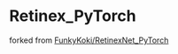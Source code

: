 # Retinex_PyTorch

forked from [FunkyKoki/RetinexNet_PyTorch](https://github.com/FunkyKoki/RetinexNet_PyTorch)